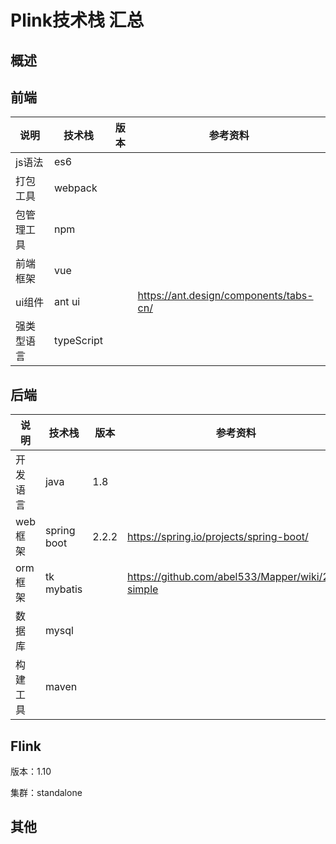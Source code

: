 # Plink技术栈 汇总
## 概述
## 前端


说明        | 技术栈    | 版本  | 参考资料  |
---         |---        |---    |---        |
js语法      |es6        |       |           |
打包工具    |webpack    |       |           |
包管理工具  |npm        |       |           |
前端框架    |vue        |       |           |
ui组件      |ant ui    |       |https://ant.design/components/tabs-cn/|
强类型语言  |typeScript |       |           |

## 后端
说明        | 技术栈    | 版本  | 参考资料  |
---         |---        |---    |---        |
开发语言|java|1.8||
web框架|spring boot|2.2.2|https://spring.io/projects/spring-boot/|
orm框架|tk mybatis||https://github.com/abel533/Mapper/wiki/2.1-simple|
数据库|mysql|||
构建工具|maven|||

## Flink

版本：1.10

集群：standalone

## 其他